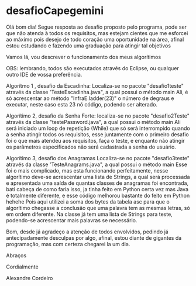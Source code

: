 # desafioCapegemini
Olá bom dia!
Segue resposta ao desafio proposto pelo programa, pode ser que não atenda à todos os requisitos, mas estejam cientes que me esforcei ao máximo
pois desejo de todo coração uma oportunidade na área, afinal estou estudando e fazendo uma graduação para atingir tal objetivos

Vamos lá, vou descrever o funcionamento dos meus algorítimos

OBS: lembrando, todos são executados através do Eclipse, ou qualquer outro IDE de vossa preferência.

Algorítmo 1 , desafio da Escadinha:
Localiza-se no pacote "desafio1teste" através da classe 'TesteEscadinha.java", a qual possui o método main
Ali, é só acrescentar ao método "InfraE.ladder(23)" o número de degraus e executar, neste caso esta 23 nó código, podendo ser alterado.


Algorítimo 2, desafio da Senha Forte:
localiza-se no pacote "desafio2Teste" através da classe "testePassword.java", a qual possui o método main
Ali será iniciado um loop de repetição (While) que só será interrompido quando a senha atingir todos os requisitos, esse juntamente com o primeiro desafio foi
o que mais atendeu aos requisitos, faça o teste, e enquanto não atingir os parâmetros especificados não será cadastrada a senha do usuário.

Algorítimo 3, desafio dos Anagramas
Localiza-se no pacote "desafio3teste" através da classe 'TesteAnagrams.java", a qual possui o método main
Esse foi o mais complicado, mas esta funcionando perfeitamente, nesse algorítimo deve-se acrescentar uma lista de Strings,
a qual será processada e apresentada uma saída de quantas classes de anagramas foi encontrada, bati cabeça de como faria isso, ja tinha feito em Python certa vez
mas Java é totalmente diferente, e esse código melhorou bastante do feito em Python hehehe
Pois aqui utilizei a soma dos bytes da tabela asc para que o algorítimo chegasse a conclusão que uma palavra tem as mesmas letras, só em ordem diferente.
Na classe já tem uma lista de Strings para teste, podendo-se acrescentar mais palavras se necessário.

Bom, desde já agradeço a atenção de todos envolvidos, pedindo já antecipadamente desculpas por algo, afinal, estou diante de gigantes da programação, mas
com certeza chegarei la um dia.

Abraços

Cordialmente

Alexandre Cordeiro
